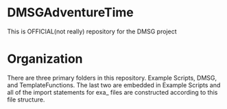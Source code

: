 # DMSGAdventureTime
This is OFFICIAL(not really) repository for the DMSG project
# Organization
There are three primary folders in this repository. Example Scripts, DMSG, and TemplateFunctions. The last two are embedded in 
Example Scripts and all of the import statements for exa_ files are constructed according to this file structure. 
